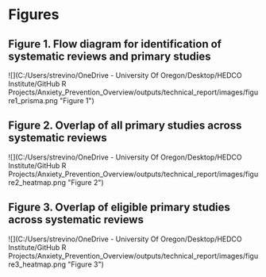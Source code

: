 # Figures




## Figure 1. Flow diagram for identification of systematic reviews and primary studies

![](C:/Users/strevino/OneDrive - University Of Oregon/Desktop/HEDCO Institute/GitHub R Projects/Anxiety_Prevention_Overview/outputs/technical_report/images/figure1_prisma.png "Figure 1")

## Figure 2. Overlap of all primary studies across systematic reviews

![](C:/Users/strevino/OneDrive - University Of Oregon/Desktop/HEDCO Institute/GitHub R Projects/Anxiety_Prevention_Overview/outputs/technical_report/images/figure2_heatmap.png "Figure 2")

## Figure 3. Overlap of eligible primary studies across systematic reviews

![](C:/Users/strevino/OneDrive - University Of Oregon/Desktop/HEDCO Institute/GitHub R Projects/Anxiety_Prevention_Overview/outputs/technical_report/images/figure3_heatmap.png "Figure 3")


